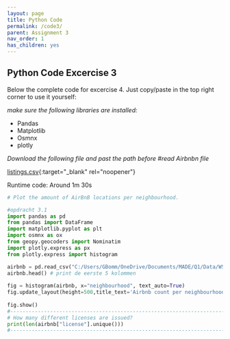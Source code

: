 ```yaml
---
layout: page
title: Python Code
permalink: /code3/
parent: Assignment 3
nav_order: 1
has_children: yes
---
```


## Python Code Excercise 3

Below the complete code for excercise 4. Just copy/paste in the top right corner to use it yourself:

_make sure the following libraries are installed:_
- Pandas
- Matplotlib
- Osmnx
- plotly

_Download the following file and past the path before #read Airbnbn file_

[listings.csv](http://data.insideairbnb.com/the-netherlands/north-holland/amsterdam/2023-09-03/visualisations/listings.csv){:target="_blank" rel="noopener"}


Runtime code: Around 1m 30s

```python
# Plot the amount of AirBnB locations per neighbourhood.

#opdracht 3.1 
import pandas as pd 
from pandas import DataFrame 
import matplotlib.pyplot as plt 
import osmnx as ox 
from geopy.geocoders import Nominatim 
import plotly.express as px 
from plotly.express import histogram 

airbnb = pd.read_csv("C:/Users/GBomm/OneDrive/Documents/MADE/Q1/Data/WS4/listings.csv") # lees de airbnb file 
airbnb.head() # print de eerste 5 kolommen 
 
fig = histogram(airbnb, x="neighbourhood", text_auto=True) 
fig.update_layout(height=500,title_text='Airbnb count per neighbourhood') 
 
fig.show() 
#-------------------------------------------------------------------------------------------------
# How many different licenses are issued?
print(len(airbnb["license"].unique())) 
#-------------------------------------------------------------------------------------------------

```

